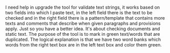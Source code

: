 I need help in upgrade the tool for validate text strings, it works based on two fields into which I paste text, in the left field there is the text to be checked and in the right field there is a pattern/template that contains more texts and comments that describe when given paragraphs and provisions apply. Just so you have a better idea. It's about checking documents and static text. The purpose of the tool is to mark in green text/words that are duplicated. The logical explanation is that we have two word banks which words from the right text box are in the left text box and color them green.
